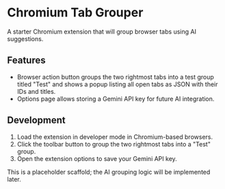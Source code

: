 # Chromium Tab Grouper

A starter Chromium extension that will group browser tabs using AI suggestions.

## Features

- Browser action button groups the two rightmost tabs into a test group titled "Test" and shows a popup listing all open tabs as JSON with their IDs and titles.
- Options page allows storing a Gemini API key for future AI integration.

## Development

1. Load the extension in developer mode in Chromium-based browsers.
2. Click the toolbar button to group the two rightmost tabs into a "Test" group.
3. Open the extension options to save your Gemini API key.

This is a placeholder scaffold; the AI grouping logic will be implemented later.
